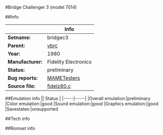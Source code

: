 #Bridge Challenger 3 (model 7014)

##Info

||Info|
|-----|-----|
|**Setname:**|bridgec3
|**Parent:**|[vbrc](vbrc.md)
|**Year:**|1980
|**Manufacturer:**|Fidelity Electronics
|**Status:**|preliminary
|**Bug reports:**|[MAMETesters](http://mametesters.org/view_all_set.php?type=1&temporary=y&search=fidelz80.c)
|**Source file:**|[fidelz80.c](https://github.com/mamedev/mame/blob/master/src/mess/drivers/fidelz80.c)

##Emulation info
|| Status |
|-----|-----|
|Overall emulation:|preliminary
|Color emulation:|good
|Sound emulation:|good
|Graphics emulation:|good
|Savestates:|unsupported

##Tech info

##Romset info

<!--- START OF EDITED COMMENT DO NOT TOUCH TEXT ABOVE-->
